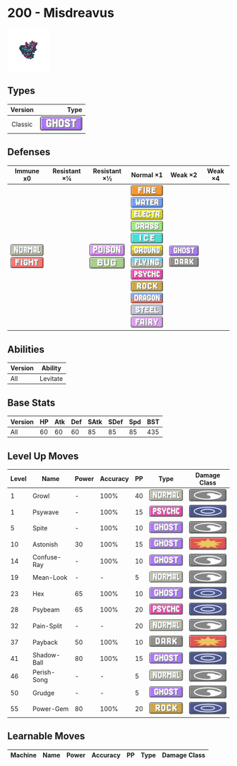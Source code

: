 # 200 - Misdreavus

![misdreavus](../img/pokemon/200.png)

## Types

| Version | Type                             |
| :-----: | -------------------------------: |
| Classic | ![ghost](../img/types/ghost.png) |

## Defenses

| Immune x0                                                                     | Resistant ×¼ | Resistant ×½                                                        | Normal ×1                                                                                                                                                                                                                                                                                                                                                                                                                                                       | Weak ×2                                                             | Weak ×4 |
| ----------------------------------------------------------------------------- | ------------ | ------------------------------------------------------------------- | --------------------------------------------------------------------------------------------------------------------------------------------------------------------------------------------------------------------------------------------------------------------------------------------------------------------------------------------------------------------------------------------------------------------------------------------------------------- | ------------------------------------------------------------------- | ------- |
| ![normal](../img/types/normal.png)<br/>![fighting](../img/types/fighting.png) |              | ![poison](../img/types/poison.png)<br/>![bug](../img/types/bug.png) | ![fire](../img/types/fire.png)<br/>![water](../img/types/water.png)<br/>![electric](../img/types/electric.png)<br/>![grass](../img/types/grass.png)<br/>![ice](../img/types/ice.png)<br/>![ground](../img/types/ground.png)<br/>![flying](../img/types/flying.png)<br/>![psychic](../img/types/psychic.png)<br/>![rock](../img/types/rock.png)<br/>![dragon](../img/types/dragon.png)<br/>![steel](../img/types/steel.png)<br/>![fairy](../img/types/fairy.png) | ![ghost](../img/types/ghost.png)<br/>![dark](../img/types/dark.png) |         |

## Abilities

| Version | Ability  |
| ------- | -------- |
| All     | Levitate |

## Base Stats

| Version | HP | Atk | Def | SAtk | SDef | Spd | BST |
| ------- | -- | --- | --- | ---- | ---- | --- | --- |
| All     | 60 | 60  | 60  | 85   | 85   | 85  | 435 |

## Level Up Moves

| Level | Name        | Power | Accuracy | PP | Type                                 | Damage Class                           |
| ----- | ----------- | ----- | -------- | -- | ------------------------------------ | -------------------------------------- |
| 1     | Growl       | -     | 100%     | 40 | ![normal](../img/types/normal.png)   | ![status](../img/types/status.png)     |
| 1     | Psywave     | -     | 100%     | 15 | ![psychic](../img/types/psychic.png) | ![special](../img/types/special.png)   |
| 5     | Spite       | -     | 100%     | 10 | ![ghost](../img/types/ghost.png)     | ![status](../img/types/status.png)     |
| 10    | Astonish    | 30    | 100%     | 15 | ![ghost](../img/types/ghost.png)     | ![physical](../img/types/physical.png) |
| 14    | Confuse-Ray | -     | 100%     | 10 | ![ghost](../img/types/ghost.png)     | ![status](../img/types/status.png)     |
| 19    | Mean-Look   | -     | -        | 5  | ![normal](../img/types/normal.png)   | ![status](../img/types/status.png)     |
| 23    | Hex         | 65    | 100%     | 10 | ![ghost](../img/types/ghost.png)     | ![special](../img/types/special.png)   |
| 28    | Psybeam     | 65    | 100%     | 20 | ![psychic](../img/types/psychic.png) | ![special](../img/types/special.png)   |
| 32    | Pain-Split  | -     | -        | 20 | ![normal](../img/types/normal.png)   | ![status](../img/types/status.png)     |
| 37    | Payback     | 50    | 100%     | 10 | ![dark](../img/types/dark.png)       | ![physical](../img/types/physical.png) |
| 41    | Shadow-Ball | 80    | 100%     | 15 | ![ghost](../img/types/ghost.png)     | ![special](../img/types/special.png)   |
| 46    | Perish-Song | -     | -        | 5  | ![normal](../img/types/normal.png)   | ![status](../img/types/status.png)     |
| 50    | Grudge      | -     | -        | 5  | ![ghost](../img/types/ghost.png)     | ![status](../img/types/status.png)     |
| 55    | Power-Gem   | 80    | 100%     | 20 | ![rock](../img/types/rock.png)       | ![special](../img/types/special.png)   |

## Learnable Moves

| Machine | Name | Power | Accuracy | PP | Type | Damage Class |
| ------- | ---- | ----- | -------- | -- | ---- | ------------ |